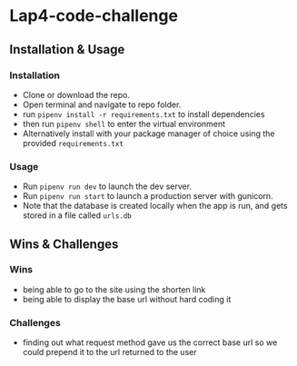 # Lap4-code-challenge

## Installation & Usage

### Installation

* Clone or download the repo.
* Open terminal and navigate to repo folder.
* run `pipenv install -r requirements.txt` to install dependencies
* then run `pipenv shell` to enter the virtual environment
* Alternatively install with your package manager of choice using the provided `requirements.txt`

### Usage

* Run `pipenv run dev` to launch the dev server.
* Run `pipenv run start` to launch a production server with gunicorn.
* Note that the database is created locally when the app is run, and gets stored in a file called `urls.db`

## Wins & Challenges

### Wins

* being able to go to the site using the shorten link
* being able to display the base url without hard coding it

### Challenges

* finding out what request method gave us the correct base url so we could prepend it to the url returned to the user
